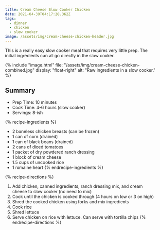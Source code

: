 ```yaml
---
title: Cream Cheese Slow Cooker Chicken
date: 2021-04-30T04:17:28.362Z
tags:
  - dinner
  - chicken
  - slow cooker
image: /assets/img/cream-cheese-chicken-header.jpg
---
```

This is a really easy slow cooker meal that requires very little prep. The initial ingredients can all go directly in the slow cooker.


{% include "image.html"
    file: "/assets/img/cream-cheese-chicken-combined.jpg"
    display: "float-right"
    alt: "Raw ingredients in a slow cooker."
%}

## Summary

* Prep Time: 10 minutes
* Cook Time: 4-6 hours (slow cooker)
* Servings: 8-ish

{% recipe-ingredients %}
* 2 boneless chicken breasts (can be frozen)
* 1 can of corn (drained)
* 1 can of black beans (drained)
* 2 cans of diced tomatoes
* 1 packet of dry powdered ranch dressing
* 1 block of cream cheese
* 1.5 cups of uncooked rice
* 1 romaine heart
{% endrecipe-ingredients %}

{% recipe-directions %}
1. Add chicken, canned ingredients, ranch dressing mix, and cream cheese to slow cooker (no need to mix)
2. Cook until the chicken is cooked through (4 hours on low or 3 on high)
3. Shred the cooked chicken using forks and mix ingredients
4. Cook rice
5. Shred lettuce
6. Serve chicken on rice with lettuce. Can serve with tortilla chips
{% endrecipe-directions %}

